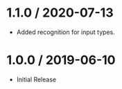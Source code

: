 
1.1.0 / 2020-07-13
==================

* Added recognition for input types.

1.0.0 / 2019-06-10
==================

  * Initial Release
